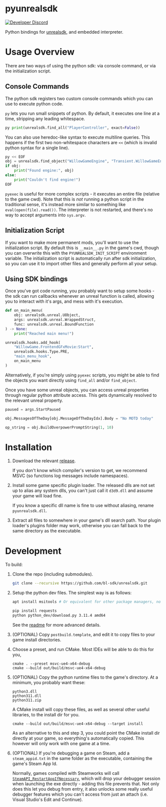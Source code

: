 # pyunrealsdk
[![Developer Discord](https://img.shields.io/static/v1?label=&message=Developer%20Discord&logo=discord&color=222)](https://discord.gg/VJXtHvh)

Python bindings for [unrealsdk](https://github.com/bl-sdk/unrealsdk), and embedded interpreter.

# Usage Overview
There are two ways of using the python sdk: via console command, or via the initialization script.

## Console Commands
The python sdk registers two custom console commands which you can use to execute python code.

`py` lets you run small snippets of python. By default, it executes one line at a time, stripping
any leading whitespace.

```py
py print(unrealsdk.find_all("PlayerController", exact=False))
```

You can also use heredoc-like syntax to execute multiline queries. This happens if the first two
non-whitespace characters are `<<` (which is invalid python syntax for a single line).
```py
py << EOF
obj = unrealsdk.find_object("WillowGameEngine", "Transient.WillowGameEngine_0")
if obj:
    print("Found engine:", obj)
else:
    print("Couldn't find engine!")
EOF
```

`pyexec` is useful for more complex scripts - it executes an entire file (relative to the game cwd).
Note that this is *not* running a python script in the traditional sense, it's instead more similar
to something like `eval(open(file).read())`. The interpreter is not restarted, and there's no way to
accept arguments into `sys.argv`.

## Initialization Script
If you want to make more permanent mods, you'll want to use the initialization script. By default
this is `__main__.py` in the game's cwd, though you can overwrite this with the
`PYUNREALSDK_INIT_SCRIPT` environment variable. The initialization script is automatically run after
sdk initialization, so you can use it to import other files and generally perform all your setup.

## Using SDK bindings
Once you've got code running, you probably want to setup some hooks - the sdk can run callbacks
whenever an unreal function is called, allowing you to interact with it's args, and mess with it's
execution.

```py
def on_main_menu(
    obj: unrealsdk.unreal.UObject,
    args: unrealsdk.unreal.WrappedStruct,
    func: unrealsdk.unreal.BoundFunction
) -> None:
    print("Reached main menu!")

unrealsdk.hooks.add_hook(
    "WillowGame.FrontendGFxMovie:Start",
    unrealsdk.hooks.Type.PRE,
    "main_menu_hook",
    on_main_menu
)
```

Alternatively, if you're simply using `pyexec` scripts, you might be able to find the objects you
want directly using `find_all` and/or `find_object`.

Once you have some unreal objects, you can access unreal properties through regular python attribute
access. This gets dynamically resolved to the relevant unreal property.

```py
paused = args.StartPaused

obj.MessagesOfTheDay[obj.MessageOfTheDayIdx].Body = "No MOTD today"

op_string = obj.BuildOverpowerPromptString(1, 10)
```

# Installation
1. Download the relevant [release](https://github.com/bl-sdk/pyunrealsdk/releases).

   If you don't know which compiler's version to get, we recommend MSVC (so functions log messages
   include namespaces).

2. Install some game specific plugin loader. The released dlls are not set up to alias any system
   dlls, you can't just call it `d3d9.dll` and assume your game will load fine.

   If you know a specific dll name is fine to use without aliasing, rename `pyunrealsdk.dll`.

3. Extract all files to somewhere in your game's dll search path. Your plugin loader's plugins
   folder may work, otherwise you can fall back to the same directory as the executable.

# Development
To build:

1. Clone the repo (including submodules).
   ```sh
   git clone --recursive https://github.com/bl-sdk/unrealsdk.git
   ```

2. Setup the python dev files. The simplest way is as follows:
   ```sh
   apt install msitools # Or equivalent for other package managers, not required on Windows

   pip install requests
   python python_dev/download.py 3.11.4 amd64
   ```
   See the [readme](python_dev/Readme.md) for more advanced details.

3. (OPTIONAL) Copy `postbuild.template`, and edit it to copy files to your game install directories.

4. Choose a preset, and run CMake. Most IDEs will be able to do this for you,
   ```
   cmake . --preset msvc-ue4-x64-debug
   cmake --build out/build/msvc-ue4-x64-debug
   ```

5. (OPTIONAL) Copy the python runtime files to the game's directory. At a minimum, you probably
   want these:
   ```
   python3.dll
   python311.dll
   python311.zip
   ```

   A CMake install will copy these files, as well as several other useful libraries, to the install
   dir for you.
   ```
   cmake --build out/build/msvc-ue4-x64-debug --target install
   ```

   As an alternative to this and step 3, you could point the CMake install dir directly at your
   game, so everything's automatically copied. This however will only work with one game at a time.

6. (OPTIONAL) If you're debugging a game on Steam, add a `steam_appid.txt` in the same folder as the
   executable, containing the game's Steam App Id.

   Normally, games compiled with Steamworks will call
   [`SteamAPI_RestartAppIfNecessary`](https://partner.steamgames.com/doc/sdk/api#SteamAPI_RestartAppIfNecessary),
   which will drop your debugger session when launching the exe directly - adding this file prevents
   that. Not only does this let you debug from entry, it also unlocks some really useful debugger
   features which you can't access from just an attach (i.e. Visual Studio's Edit and Continue).
